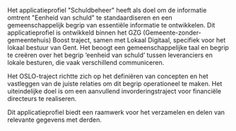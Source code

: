 Het applicatieprofiel "Schuldbeheer" heeft als doel om de informatie omtrent "Eenheid van schuld" te standaardiseren en een gemeenschappelijk begrip van essentiële informatie te ontwikkelen. Dit applicatieprofiel is ontwikkeld binnen het GZG (Gemeente-zonder-gemeentehuis) Boost traject, samen met Lokaal Digitaal, specifiek voor het lokaal bestuur van Gent. Het beoogt een gemeenschappelijke taal en begrip te creëren over het begrip ‘eenheid van schuld’ tussen leveranciers en lokale besturen, die vaak verschillend communiceren.

Het OSLO-traject richtte zich op het definiëren van concepten en het vastleggen van de juiste relaties om dit begrip operationeel te maken. Het uiteindelijke doel is om een aanvullend invorderingstraject voor financiële directeurs te realiseren.

Dit applicatieprofiel biedt een raamwerk voor het verzamelen en delen van relevante gegevens met derden. 
